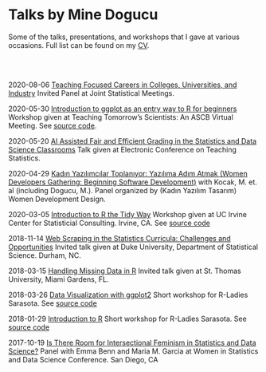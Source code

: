 # Talks by Mine Dogucu

Some of the talks, presentations, and workshops that I gave at various occasions.
Full list can be found on my [CV](https://mdogucu.ics.uci.edu/research/cv.pdf).

<br> <br>

2020-08-06 [Teaching Focused Careers in Colleges, Universities, and Industry](http://mdogucu.ics.uci.edu/talks/JSM2020.pdf) Invited Panel at Joint Statistical Meetings.

2020-05-30 [Introduction to ggplot as an entry way to R for beginners](https://mdogucu.github.io/talks/ascb) Workshop given at Teaching Tomorrow’s Scientists: An ASCB Virtual Meeting. See [source code](https://github.com/mdogucu/talks/tree/master/ascb).

2020-05-20 [AI Assisted Fair and Efficient Grading in the Statistics and Data Science Classrooms](https://github.com/mdogucu/talks/blob/master/eCOTS-2020/slides.pdf) Talk given at Electronic Conference on Teaching Statistics.

2020-04-29 [Kadın Yazılımcılar Toplanıyor: Yazılıma Adım Atmak (Women Developers Gathering: Beginning Software Development)](https://www.youtube.com/watch?reload=9&v=RV2TicvFSs0) with Kocak, M. et. al (including Dogucu, M.). Panel organized by (Kadın Yazılım Tasarım) Women Development Design. 

2020-03-05 [Introduction to R the Tidy Way](https://mdogucu.ics.uci.edu/teaching/workshops/2020-03-05-intro-tidy/info.html) Workshop given at  UC Irvine Center for Statisticial Consulting. Irvine, CA. See [source code](https://github.com/mdogucu/intro-r-tidy)

2018-11-14 [ Web Scraping in the Statistics Curricula: Challenges and Opportunities](https://github.com/mdogucu/talks/blob/master/duke/talk_share.pdf) Invited talk given at Duke University, Department of Statistical Science. Durham, NC.

2018-03-15 [Handling Missing Data in R](https://github.com/mdogucu/Missing-Data-in-R-talk) Invited talk given at St. Thomas University, Miami Gardens, FL. 

2018-03-26 [Data Visualization with ggplot2](https://github.com/rladies/meetup-presentations_sarasota/blob/master/2018_03_26_Data_Viz_ggplot2/Data_Viz.pdf) Short workshop for R-Ladies Sarasota. See [source code](https://github.com/rladies/meetup-presentations_sarasota/tree/master/2018_03_26_Data_Viz_ggplot2)

2018-01-29 [Introduction to R](https://github.com/rladies/meetup-presentations_sarasota/blob/master/2018_01_29_intro_R/intro_r.pdf) Short workshop for R-Ladies Sarasota. See [source code](https://github.com/rladies/meetup-presentations_sarasota/tree/master/2018_01_29_intro_R)


2017-10-19 [Is There Room for Intersectional Feminism in Statistics and Data Science?](https://github.com/mdogucu/WSDS2017-Panel/blob/master/WSDS%202017%20Intersectional%20Feminism%20Panel.pdf) Panel with Emma Benn and Maria M. Garcia at Women in Statistics and Data Science Conference. San Diego, CA 

